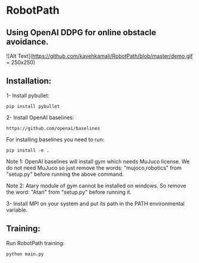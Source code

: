 # RobotPath

## Using OpenAI DDPG for online obstacle avoidance.

![Alt Text](https://github.com/kavehkamali/RobotPath/blob/master/demo.gif = 250x250)


## Installation:

1- Install pybullet:

```
pip install pybullet
```

2- Install OpenAI baselines:

```
https://github.com/openai/baselines
```
For installing baselines you need to run:

```
pip install -e .
```

Note 1: OpenAI baselines will install gym which needs MuJuco license. We do not need MuJuco so just remove the words: "mujoco,robotics" from "setup.py" before running the above command.

Note 2: Atary module of gym cannot be installed on windows. So remove the word: "Atari" from "setup.py" before running it.

3- Install MPI on your system and put its path in the PATH environmental variable.

## Training:

Run RobotPath training:

```
python main.py
```